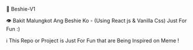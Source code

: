 🚀  Beshie-V1

👁️ Bakit Malungkot Ang Beshie Ko - (Using React js &amp; Vanilla Css) Just For Fun :) 

 ℹ️ This Repo or Project is Just For Fun that are Being Inspired on Meme !
 
